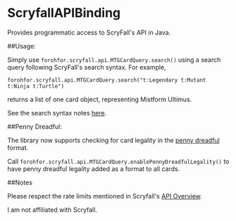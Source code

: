 # ScryfallAPIBinding

Provides programmatic access to ScryFall's API in Java.

##Usage:

Simply use `forohfor.scryfall.api.MTGCardQuery.search()` using a search query following ScryFall's search syntax.
For example, 

`forohfor.scryfall.api.MTGCardQuery.search("t:Legendary t:Mutant t:Ninja t:Turtle")`

returns a list of one card object, representing Mistform Ultimus.

See the search syntax notes [here](https://www.scryfall.com/docs/syntax).

##Penny Dreadful:

The library now supports checking for card legality in the [penny dreadful](http://pdmtgo.com/) format.

Call `forohfor.scryfall.api.MTGCardQuery.enablePennyDreadfulLegality()` to have penny dreadful legality added as a format to all cards.

##Notes

Please respect the rate limits mentioned in Scryfall's [API Overview](https://scryfall.com/docs/api-overview).

I am not affiliated with Scryfall.
